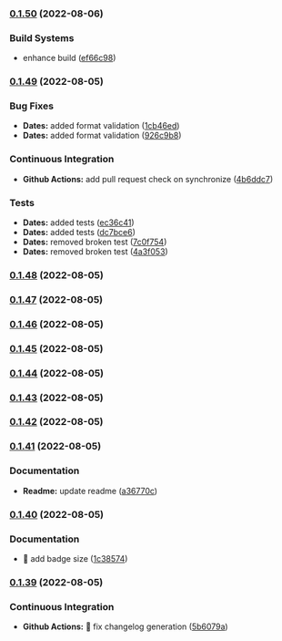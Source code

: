 ### [0.1.50](https://github.com/deveox/humanize/compare/v0.1.49...v0.1.50) (2022-08-06)


### Build Systems

* enhance build ([ef66c98](https://github.com/deveox/humanize/commit/ef66c9813e8f9865c60604f0b2de82b97b1c4ec2))


### [0.1.49](https://github.com/deveox/humanize/compare/v0.1.48...v0.1.49) (2022-08-05)


### Bug Fixes

* **Dates:** added format validation ([1cb46ed](https://github.com/deveox/humanize/commit/1cb46ed835f817ca8ac35e029a500194b6b80a59))
* **Dates:** added format validation ([926c9b8](https://github.com/deveox/humanize/commit/926c9b852ba140ac88bc435f261acda4b3ce1f45))


### Continuous Integration

* **Github Actions:** add pull request check on synchronize ([4b6ddc7](https://github.com/deveox/humanize/commit/4b6ddc7008354aa9a689817d15424dcc0e20938d))


### Tests

* **Dates:** added tests ([ec36c41](https://github.com/deveox/humanize/commit/ec36c416616ba5d1144714181fb744f49fcf1505))
* **Dates:** added tests ([dc7bce6](https://github.com/deveox/humanize/commit/dc7bce6214476de7b279fbf9bd3972ac2248d1ff))
* **Dates:** removed broken test ([7c0f754](https://github.com/deveox/humanize/commit/7c0f7546482442e721422a3b34d0e3d3bfe8d023))
* **Dates:** removed broken test ([4a3f053](https://github.com/deveox/humanize/commit/4a3f053a5e51d856d567eddfe1817c638ce334c0))


### [0.1.48](https://github.com/deveox/humanize/compare/v0.1.47...v0.1.48) (2022-08-05)


### [0.1.47](https://github.com/deveox/humanize/compare/v0.1.46...v0.1.47) (2022-08-05)


### [0.1.46](https://github.com/deveox/humanize/compare/v0.1.45...v0.1.46) (2022-08-05)


### [0.1.45](https://github.com/deveox/humanize/compare/v0.1.44...v0.1.45) (2022-08-05)


### [0.1.44](https://github.com/deveox/humanize/compare/v0.1.43...v0.1.44) (2022-08-05)


### [0.1.43](https://github.com/deveox/humanize/compare/v0.1.42...v0.1.43) (2022-08-05)


### [0.1.42](https://github.com/deveox/humanize/compare/v0.1.41...v0.1.42) (2022-08-05)


### [0.1.41](https://github.com/deveox/humanize/compare/v0.1.40...v0.1.41) (2022-08-05)


### Documentation

* **Readme:** update readme ([a36770c](https://github.com/deveox/humanize/commit/a36770c821acb8c54c8abfac293339ad60eb7db6))


### [0.1.40](https://github.com/deveox/humanize/compare/v0.1.39...v0.1.40) (2022-08-05)


### Documentation

* :art: add badge size ([1c38574](https://github.com/deveox/humanize/commit/1c38574ea3133933e0ded9fe47c3a79351a7c4ab))


### [0.1.39](https://github.com/deveox/humanize/compare/v0.1.38...v0.1.39) (2022-08-05)


### Continuous Integration

* **Github Actions:** :art: fix changelog generation ([5b6079a](https://github.com/deveox/humanize/commit/5b6079af522b3789bbaf47526844e37441ee0b5c))


